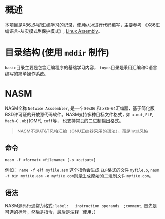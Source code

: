 # 概述

本项目是X86_64的汇编学习的记录，使用`NASM`进行代码编写，主要参考 《X86汇编语言-从实模式到保护模式》, [Linux Assembly](https://www.youtube.com/watch?v=VQAKkuLL31g)。

# 目录结构 (使用 `mddir` 制作)

`basic`目录主要是包含汇编程序的基础学习内容，
`toyos`目录是采用汇编和C语言编写的简单操作系统。

# NASM

NASM全称 `Netwide Asssembler`, 是一个 `80x86` 和 `x86-64`汇编器，基于简化版BSD许可证的开放源代码软件。NASM支持多种目标文件格式，如 `a.out`, `ELF`, `Mach-O` `.obj`(OMF), `coff`等， 也支持常见的二进制输出格式。

> NASM不是AT&T风格汇编（GNU汇编器采用的语法），而是Intel风格

## 命令

`nasm -f <format> <filename> [-o <output>]`

例如： `name -f elf myfile.asm` 这个指令会生成 `ELF`格式的文件 `myfile.o`, `nasm -f bin myfile.asm -o myfile.com`则是生成原始的二进制文件 `myfile.com`。

## 语法

NASM源码行通常为格式: `label:   instruction operands  ;comment`, 首先是可选的标号，然后是指令，最后是注释（使用`;`）
